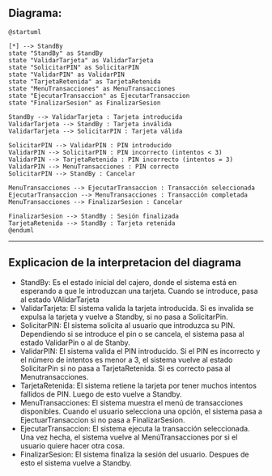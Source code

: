 ## Diagrama:
```plantuml
@startuml

[*] --> StandBy
state "StandBy" as StandBy
state "ValidarTarjeta" as ValidarTarjeta
state "SolicitarPIN" as SolicitarPIN
state "ValidarPIN" as ValidarPIN
state "TarjetaRetenida" as TarjetaRetenida
state "MenuTransacciones" as MenuTransacciones
state "EjecutarTransaccion" as EjecutarTransaccion
state "FinalizarSesion" as FinalizarSesion

StandBy --> ValidarTarjeta : Tarjeta introducida
ValidarTarjeta --> StandBy : Tarjeta inválida
ValidarTarjeta --> SolicitarPIN : Tarjeta válida

SolicitarPIN --> ValidarPIN : PIN introducido
ValidarPIN --> SolicitarPIN : PIN incorrecto (intentos < 3)
ValidarPIN --> TarjetaRetenida : PIN incorrecto (intentos = 3)
ValidarPIN --> MenuTransacciones : PIN correcto
SolicitarPIN --> StandBy : Cancelar

MenuTransacciones --> EjecutarTransaccion : Transacción seleccionada
EjecutarTransaccion --> MenuTransacciones : Transacción completada
MenuTransacciones --> FinalizarSesion : Cancelar

FinalizarSesion --> StandBy : Sesión finalizada
TarjetaRetenida --> StandBy : Tarjeta retenida
@enduml
```
-------------
## Explicacion de la interpretacion del diagrama
- StandBy: Es el estado inicial del cajero, donde el sistema está en esperando a que le introduzcan una tarjeta. Cuando se introduce, pasa al estado VAlidarTarjeta
- ValidarTarjeta: El sistema valida la tarjeta introducida. Si es invalida se expulsa la tarjeta y vuelve a Standby, si no pasa a SolicitarPin. 
- SolicitarPIN: El sistema solicita al usuario que introduzca su PIN. Dependiendo si se introduce el pin o se cancela, el sistema pasa al estado ValidarPin o al de Stanby.
- ValidarPIN: El sistema valida el PIN introducido. Si el PIN es incorrecto y el número de intentos es menor a 3, el sistema vuelve al estado SolicitarPin si no pasa a TarjetaRetenida. Si es correcto pasa al Menutransacciones.
- TarjetaRetenida: El sistema retiene la tarjeta por tener muchos intentos fallidos de PIN. Luego de esto vuelve a Standby.
- MenuTransacciones: El sistema muestra el menú de transacciones disponibles. Cuando el usuario selecciona una opción, el sistema pasa a EjectuarTransaccion si no pasa a FinalizarSesion.
- EjecutarTransaccion: El sistema ejecuta la transacción seleccionada. Una vez hecha, el sistema vuelve al MenúTransacciones por si el usuario quiere hacer otra cosa.
- FinalizarSesion: El sistema finaliza la sesión del usuario. Despues de esto el sistema vuelve a Standby. 



